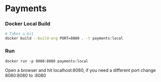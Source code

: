 # Payments

### Docker Local Build

```sh
# Takes a bit
docker build --build-arg PORT=8080 . -t payments:local
```

### Run

```
docker run -p 8080:8080 payments:local
```

Open a browser and hit localhost:8080, if you need a different port change 8080:8080 to <your-port>:8080
